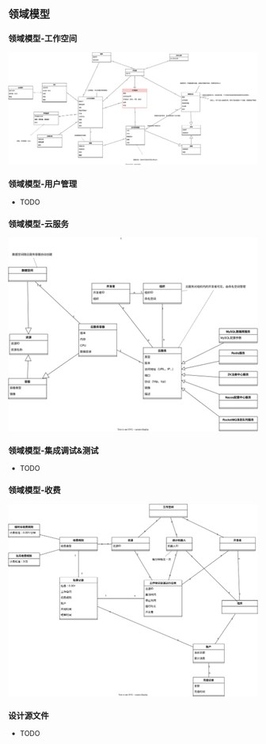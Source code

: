 ## 领域模型

### 领域模型-工作空间
![领域模型1](_media/domain001.svg)

### 领域模型-用户管理
- TODO

### 领域模型-云服务
![领域模型2](_media/domain002.svg)

### 领域模型-集成调试&测试
- TODO

### 领域模型-收费
![领域模型3](_media/domain003.svg)

### 设计源文件
- TODO
